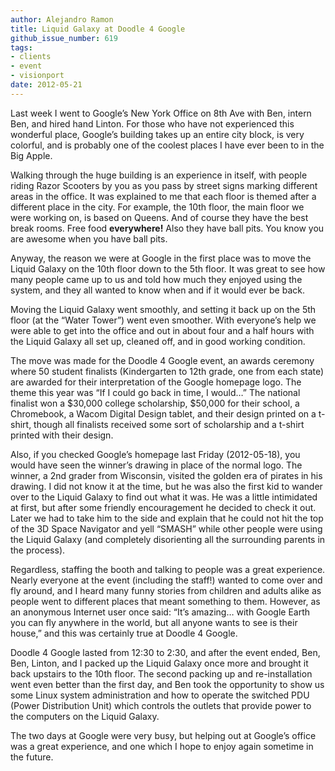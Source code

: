 ```yaml
---
author: Alejandro Ramon
title: Liquid Galaxy at Doodle 4 Google
github_issue_number: 619
tags:
- clients
- event
- visionport
date: 2012-05-21
---
```


Last week I went to Google’s New York Office on 8th Ave with Ben, intern Ben, and hired hand Linton. For those who have not experienced this wonderful place, Google’s building takes up an entire city block, is very colorful, and is probably one of the coolest places I have ever been to in the Big Apple.

Walking through the huge building is an experience in itself, with people riding Razor Scooters by you as you pass by street signs marking different areas in the office. It was explained to me that each floor is themed after a different place in the city. For example, the 10th floor, the main floor we were working on, is based on Queens. And of course they have the best break rooms. Free food **everywhere!** Also they have ball pits. You know you are awesome when you have ball pits.

Anyway, the reason we were at Google in the first place was to move the Liquid Galaxy on the 10th floor down to the 5th floor. It was great to see how many people came up to us and told how much they enjoyed using the system, and they all wanted to know when and if it would ever be back.

Moving the Liquid Galaxy went smoothly, and setting it back up on the 5th floor (at the “Water Tower”) went even smoother. With everyone’s help we were able to get into the office and out in about four and a half hours with the Liquid Galaxy all set up, cleaned off, and in good working condition.

The move was made for the Doodle 4 Google event, an awards ceremony where 50 student finalists (Kindergarten to 12th grade, one from each state) are awarded for their interpretation of the Google homepage logo. The theme this year was “If I could go back in time, I would…” The national finalist won a $30,000 college scholarship, $50,000 for their school, a Chromebook, a Wacom Digital Design tablet, and their design printed on a t-shirt, though all finalists received some sort of scholarship and a t-shirt printed with their design.

Also, if you checked Google’s homepage last Friday (2012-05-18), you would have seen the winner’s drawing in place of the normal logo. The winner, a 2nd grader from Wisconsin, visited the golden era of pirates in his drawing. I did not know it at the time, but he was also the first kid to wander over to the Liquid Galaxy to find out what it was. He was a little intimidated at first, but after some friendly encouragement he decided to check it out. Later we had to take him to the side and explain that he could not hit the top of the 3D Space Navigator and yell “SMASH” while other people were using the Liquid Galaxy (and completely disorienting all the surrounding parents in the process).

Regardless, staffing the booth and talking to people was a great experience. Nearly everyone at the event (including the staff!) wanted to come over and fly around, and I heard many funny stories from children and adults alike as people went to different places that meant something to them. However, as an anonymous Internet user once said: “It’s amazing… with Google Earth you can fly anywhere in the world, but all anyone wants to see is their house,” and this was certainly true at Doodle 4 Google.

Doodle 4 Google lasted from 12:30 to 2:30, and after the event ended, Ben, Ben, Linton, and I packed up the Liquid Galaxy once more and brought it back upstairs to the 10th floor. The second packing up and re-installation went even better than the first day, and Ben took the opportunity to show us some Linux system administration and how to operate the switched PDU (Power Distribution Unit) which controls the outlets that provide power to the computers on the Liquid Galaxy.

The two days at Google were very busy, but helping out at Google’s office was a great experience, and one which I hope to enjoy again sometime in the future.
